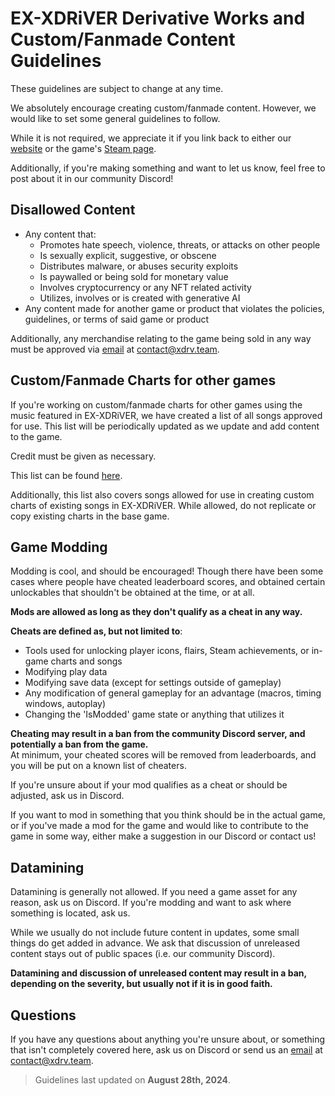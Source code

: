 # EX-XDRiVER Derivative Works and Custom/Fanmade Content Guidelines

These guidelines are subject to change at any time.

We absolutely encourage creating custom/fanmade content. However, we would like to set some general guidelines to follow.

While it is not required, we appreciate it if you link back to either our [website](https://xdrv.team) or the game's [Steam page](https://steamcommunity.com/app/2636020/).

Additionally, if you're making something and want to let us know, feel free to post about it in our community Discord!

## Disallowed Content

- Any content that:
  - Promotes hate speech, violence, threats, or attacks on other people
  - Is sexually explicit, suggestive, or obscene
  - Distributes malware, or abuses security exploits
  - Is paywalled or being sold for monetary value
  - Involves cryptocurrency or any NFT related activity
  - Utilizes, involves or is created with generative AI
- Any content made for another game or product that violates the policies, guidelines, or terms of said game or product

Additionally, any merchandise relating to the game being sold in any way must be approved via [email](mailto:contact@xdrv.team) at [contact@xdrv.team](mailto:contact@xdrv.team).

## Custom/Fanmade Charts for other games

If you're working on custom/fanmade charts for other games using the music featured in EX-XDRiVER, we have created a list of all songs approved for use. This list will be periodically updated as we update and add content to the game.

Credit must be given as necessary.

This list can be found [here](https://docs.google.com/spreadsheets/d/1gxUnScr24iShFSdBjL-wL1674XTP6zx8Yg1Jutacxwc).

Additionally, this list also covers songs allowed for use in creating custom charts of existing songs in EX-XDRiVER. While allowed, do not replicate or copy existing charts in the base game.

## Game Modding

Modding is cool, and should be encouraged! Though there have been some cases where people have cheated leaderboard scores, and obtained certain unlockables that shouldn't be obtained at the time, or at all.

**Mods are allowed as long as they don't qualify as a cheat in any way.**

**Cheats are defined as, but not limited to**:
- Tools used for unlocking player icons, flairs, Steam achievements, or in-game charts and songs
- Modifying play data
- Modifying save data (except for settings outside of gameplay)
- Any modification of general gameplay for an advantage (macros, timing windows, autoplay)
- Changing the 'IsModded' game state or anything that utilizes it

**Cheating may result in a ban from the community Discord server, and potentially a ban from the game.** <br>
At minimum, your cheated scores will be removed from leaderboards, and you will be put on a known list of cheaters.

If you're unsure about if your mod qualifies as a cheat or should be adjusted, ask us in Discord.

If you want to mod in something that you think should be in the actual game, or if you've made a mod for the game and would like to contribute to the game in some way, either make a suggestion in our Discord or contact us!

## Datamining

Datamining is generally not allowed. If you need a game asset for any reason, ask us on Discord.
If you're modding and want to ask where something is located, ask us.

While we usually do not include future content in updates, some small things do get added in advance. We ask that discussion of unreleased content stays out of public spaces (i.e. our community Discord).

**Datamining and discussion of unreleased content may result in a ban, depending on the severity, but usually not if it is in good faith.**

## Questions

If you have any questions about anything you're unsure about, or something that isn't completely covered here, ask us on Discord or send us an [email](mailto:contact@xdrv.team) at [contact@xdrv.team](mailto:contact@xdrv.team).

> Guidelines last updated on **August 28th, 2024**.
